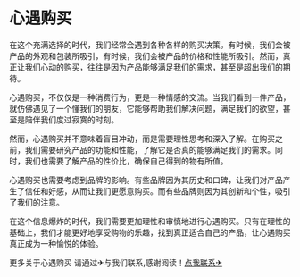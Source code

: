 # 心遇购买

在这个充满选择的时代，我们经常会遇到各种各样的购买决策。有时候，我们会被产品的外观和包装所吸引，有时候，我们会被产品的价格和性能所吸引。然而，真正让我们心动的购买，往往是因为产品能够满足我们的需求，甚至是超出我们的期待。

心遇购买，不仅仅是一种消费行为，更是一种情感的交流。当我们看到一件产品，就仿佛遇见了一个懂我们的朋友，它能够帮助我们解决问题，满足我们的欲望，甚至是陪伴我们度过寂寞的时刻。

然而，心遇购买并不意味着盲目冲动，而是需要理性思考和深入了解。在购买之前，我们需要研究产品的功能和性能，了解它是否真的能够满足我们的需求。同时，我们也需要了解产品的性价比，确保自己得到的物有所值。

心遇购买也需要考虑到品牌的影响。有些品牌因为其历史和口碑，让我们对产品产生了信任和好感，从而让我们更愿意购买。而有些品牌则因为其创新和个性，吸引了我们的注意。

在这个信息爆炸的时代，我们需要更加理性和审慎地进行心遇购买。只有在理性的基础上，我们才能更好地享受购物的乐趣，找到真正适合自己的产品，让心遇购买真正成为一种愉悦的体验。

更多关于心遇购买 请通过✈与我们联系,感谢阅读！[点我联系✈](https://wap.G208.com)